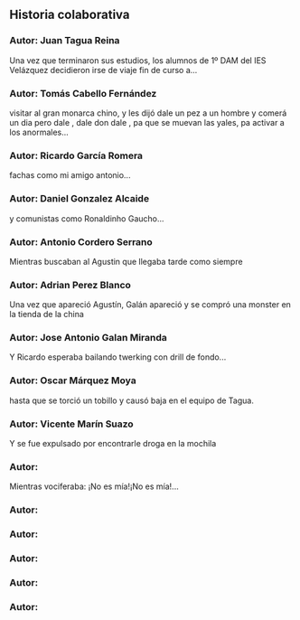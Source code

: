 ﻿## Historia colaborativa

### Autor: Juan Tagua Reina
Una vez que terminaron sus estudios, los alumnos de 1º DAM del IES Velázquez decidieron irse de viaje fin de curso a...

### Autor:  Tomás Cabello Fernández
visitar al gran monarca chino, y les dijó  dale un pez a un hombre y comerá un dia pero dale , dale don dale , pa que se muevan las yales, pa activar a los anormales...

### Autor: Ricardo García Romera 
fachas como mi amigo antonio...


### Autor: Daniel Gonzalez Alcaide
y comunistas como Ronaldinho Gaucho...


### Autor: Antonio Cordero Serrano
Mientras buscaban al Agustin que llegaba tarde como siempre

### Autor: Adrian Perez Blanco
Una vez que apareció Agustín, Galán apareció y se compró una monster
en la tienda de la china 

### Autor: Jose Antonio Galan Miranda
Y Ricardo esperaba bailando twerking con drill de fondo...

### Autor: Oscar Márquez Moya
hasta que se torció un tobillo y causó baja en el equipo de Tagua. 

### Autor: Vicente Marín Suazo
Y se fue expulsado por encontrarle droga en la mochila

### Autor: 
Mientras vociferaba: ¡No es mía!¡No es mía!...

### Autor: 


### Autor: 


### Autor: 


### Autor:


### Autor:
